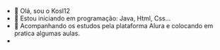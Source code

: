 - 👋 Olá, sou o Kosl12
- 🌱 Estou iniciando em programação: Java, Html, Css...
- 📖 Acompanhando os estudos pela plataforma Alura e colocando em pratica algumas aulas.
-

<!---
Kosl12/Kosl12 is a ✨ special ✨ repository because its `README.md` (this file) appears on your GitHub profile.
You can click the Preview link to take a look at your changes.
--->
